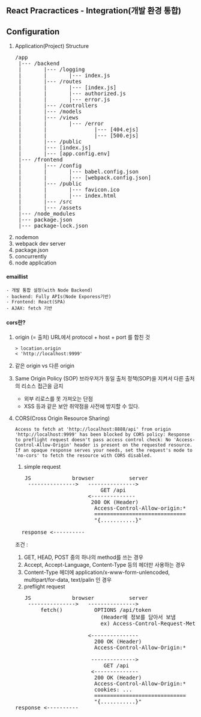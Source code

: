 ## React Pracractices - Integration(개발 환경 통합)

## Configuration
1. Application(Project) Structure
   <pre>
   /app
    |--- /backend
    |       |--- /logging
    |       |       |--- index.js
    |       |--- /routes
    |       |       |--- [index.js]
    |       |       |--- authorized.js
    |       |       |--- error.js
    |       |--- /controllers
    |       |--- /models
    |       |--- /views
    |       |       |--- /error
    |       |               |--- [404.ejs]
    |       |               |--- [500.ejs]
    |       |--- /public
    |       |--- [index.js]
    |       |--- [app.config.env]    
    |--- /frontend
    |       |--- /config
    |       |       |--- babel.config.json
    |       |       |--- [webpack.config.json]
    |       |--- /public
    |       |       |--- favicon.ico
    |       |       |--- index.html
    |       |--- /src
    |       |--- /assets
    |--- /node_modules
    |--- package.json
    |--- package-lock.json
   </pre>
2. nodemon
3. webpack dev server
4. package.json
5. concurrently
6. node application

#### emaillist
    - 개발 통합 설정(with Node Backend)
    - backend: Fully APIs(Node Exporess기반)
    - Frontend: React(SPA)
    - AJAX: fetch 기반

#### cors란?
1. origin (= 출처)
   URL에서 protocol + host + port 를 합친 것
   ```
   > location.origin
   < 'http://localhost:9999'
   ```

2. 같은 origin vs 다른 origin

3. Same Origin Policy (SOP)
   브라우저가 동일 출처 정책(SOP)을 지켜서 다른 출처의 리소스 접근을 금지
   - 외부 리로스를 못 가져오는 단점
   - XSS 등과 같은 보안 취약점을 사전에 방지할 수 있다.

4. CORS(Cross Origin Resource Sharing)
   ```
   Access to fetch at 'http://localhost:8888/api' from origin 'http://localhost:9999' has been blocked by CORS policy: Response to preflight request doesn't pass access control check: No 'Access-Control-Allow-Origin' header is present on the requested resource. If an opaque response serves your needs, set the request's mode to 'no-cors' to fetch the resource with CORS disabled.
   ```

   1. simple request
   <pre>
      JS             browser           server
       --------------->   --------------->
                              GET /api
                          <--------------
                           200 OK (Header)
                            Access-Control-Allow-origin:*
                            =============================
                            "{...........}"
                           
     response <----------
   </pre>

      조건 :
      1) GET, HEAD, POST 중의 하나의 method를 쓰는 경우
      2) Accept, Accept-Language, Content-Type 등의 헤더만 사용하는 경우
      3) Content-Type 헤더에 application/x-www-form-unlencoded, multipart/for-data, text/palin 인 경우

   2. preflight request
   <pre>
      JS             browser           server
       --------------->   --------------->
           fetch()          OPTIONS /api/token
                              (Header에 정보를 담아서 보냄
                              ex) Access-Control-Request-Method : GET)

                          <---------------
                            200 OK (Header)
                            Access-Control-Allow-Origin:*
                            
                           -------------->
                               GET /api
                           <--------------
                            200 OK (Header)
                            Access-Control-Allow-Origin:*
                            cookies: ...
                            =============================
                            "{...........}"
   response <----------
   </pre>